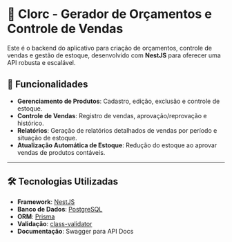 # 🔧 Clorc - Gerador de Orçamentos e Controle de Vendas

Este é o backend do aplicativo para criação de orçamentos, controle de vendas e gestão de estoque, desenvolvido com **NestJS** para oferecer uma API robusta e escalável.

## 🚀 Funcionalidades

- **Gerenciamento de Produtos**: Cadastro, edição, exclusão e controle de estoque.  
- **Controle de Vendas**: Registro de vendas, aprovação/reprovação e histórico.  
- **Relatórios**: Geração de relatórios detalhados de vendas por período e situação de estoque.  
- **Atualização Automática de Estoque**: Redução do estoque ao aprovar vendas de produtos contáveis.

---

## 🛠️ Tecnologias Utilizadas

- **Framework**: [NestJS](https://nestjs.com)  
- **Banco de Dados**: [PostgreSQL](https://www.postgresql.org)  
- **ORM**: [Prisma](https://www.prisma.io)  
- **Validação**: [class-validator](https://github.com/typestack/class-validator)  
- **Documentação**: Swagger para API Docs
